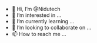 - 👋 Hi, I’m @Nidutech
- 👀 I’m interested in ...
- 🌱 I’m currently learning ...
- 💞️ I’m looking to collaborate on ...
- 📫 How to reach me ...

<!---
Nidutech/Nidutech is a ✨ special ✨ repository because its `README.md` (this file) appears on your GitHub profile.
You can click the Preview link to take a look at your changes.
--->
